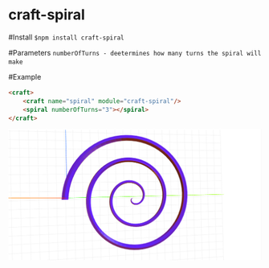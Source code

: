 # craft-spiral

#Install
`$npm install craft-spiral`

#Parameters
`numberOfTurns - deetermines how many turns the spiral will make`

#Example
```html
<craft>
	<craft name="spiral" module="craft-spiral"/>
	<spiral numberOfTurns="3"></spiral>
</craft>
```

![example](example.png)